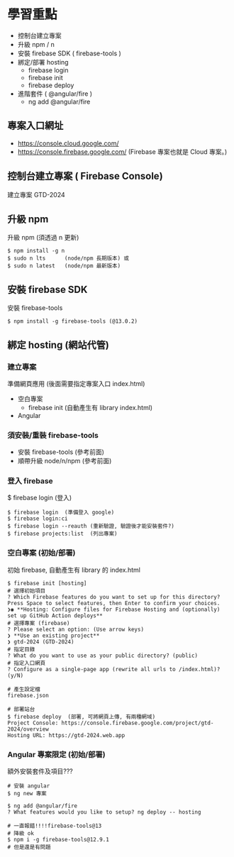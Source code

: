 # 學習重點
- 控制台建立專案
- 升級 npm / n
- 安裝 firebase SDK ( firebase-tools )
- 綁定/部署 hosting
  - firebase login
  - firebase init
  - firebase deploy
- 進階套件 ( @angular/fire )
  - ng add @angular/fire

## 專案入口網址
* https://console.cloud.google.com/
* https://console.firebase.google.com/ (Firebase 專案也就是 Cloud 專案。)

## 控制台建立專案 ( Firebase Console)
建立專案 GTD-2024 

## 升級 npm 
升級 npm (須透過 n 更新)
```
$ npm install -g n
$ sudo n lts      (node/npm 長期版本) 或
$ sudo n latest   (node/npm 最新版本)
```

## 安裝 firebase SDK 
安裝 firebase-tools 
```
$ npm install -g firebase-tools (@13.0.2)
```

## 綁定 hosting (網站代管)

### 建立專案
準備網頁應用 (後面需要指定專案入口 index.html)
- 空白專案
  - firebase init (自動產生有 library index.html)
- Angular

### 須安裝/重裝 firebase-tools
- 安裝 firebase-tools (參考前面)
- 順帶升級 node/n/npm (參考前面)

### 登入 firebase
$ firebase login  (登入)
```
$ firebase login  (準備登入 google)
$ firebase login:ci
$ firebase login --reauth (重新驗證, 驗證後才能安裝套件?)
$ firebase projects:list  (列出專案)
```

### 空白專案 (初始/部署)
初始 firebase, 自動產生有 library 的 index.html
```
$ firebase init [hosting]
# 選擇初始項目
? Which Firebase features do you want to set up for this directory?
Press Space to select features, then Enter to confirm your choices. 
❯◉ **Hosting: Configure files for Firebase Hosting and (optionally) set up GitHub Action deploys**
# 選擇專案 (firebase)
? Please select an option: (Use arrow keys)
❯ **Use an existing project**
❯ gtd-2024 (GTD-2024)
# 指定目錄
? What do you want to use as your public directory? (public)
# 指定入口網頁
? Configure as a single-page app (rewrite all urls to /index.html)? (y/N)

# 產生設定檔
firebase.json

# 部署站台
$ firebase deploy  (部署, 可將網頁上傳, 有兩種網域)
Project Console: https://console.firebase.google.com/project/gtd-2024/overview
Hosting URL: https://gtd-2024.web.app
```

### Angular 專案限定 (初始/部署)
額外安裝套件及項目???
```
# 安裝 angular
$ ng new 專案

$ ng add @angular/fire
? What features would you like to setup? ng deploy -- hosting

# 一直報錯!!!!firebase-tools@13
# 降級 ok
$ npm i -g firebase-tools@12.9.1
# 但是還是有問題

```

